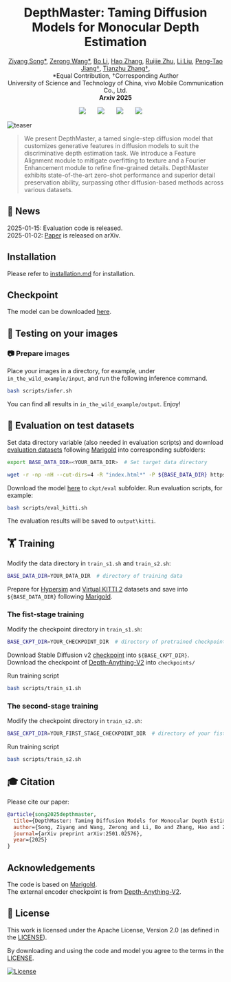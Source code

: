 <!-- # DepthMaster: Taming Diffusion Models for Monocular Depth Estimation


This repository represents the official implementation of the paper titled "DepthMaster: Taming Diffusion Models for Monocular Depth Estimation". -->

<!-- [![Website](doc/badges/badge-website.svg)](https://marigoldmonodepth.github.io)
[![Paper](https://img.shields.io/badge/arXiv-PDF-b31b1b)](https://arxiv.org/abs/2312.02145) -->

<!-- [![License](https://img.shields.io/badge/License-Apache--2.0-929292)](https://www.apache.org/licenses/LICENSE-2.0) -->

<h1 align="center"><strong>DepthMaster: Taming Diffusion Models for Monocular Depth Estimation</strong></h1>
    <p align="center">
        <a href="https://indu1ge.github.io/ziyangsong">Ziyang Song*</a>,  
        <a href="https://orcid.org/0009-0001-6677-0572">Zerong Wang*</a>,
        <a href="https://orcid.org/0000-0001-7817-0665">Bo Li</a>,
        <a href="https://orcid.org/0009-0007-1175-5918">Hao Zhang</a>,
        <a href="https://ruijiezhu94.github.io/ruijiezhu/">Ruijie Zhu</a>,
        <a href="https://orcid.org/0009-0004-3280-8490">Li Liu</a>,
        <a href="https://pengtaojiang.github.io/">Peng-Tao Jiang†</a>,
        <a href="http://staff.ustc.edu.cn/~tzzhang/">Tianzhu Zhang†</a>,
        <br>
        *Equal Contribution, †Corresponding Author
        <br>
        University of Science and Technology of China, vivo Mobile Communication Co., Ltd.
        <br>
        <b>Arxiv 2025</b>
</p>
<!-- [Ziyang Song*](https://indu1ge.github.io/ziyangsong),
[Zerong Wang*](),
[Bo Li](https://orcid.org/0000-0001-7817-0665),
[Hao Zhang](https://orcid.org/0009-0007-1175-5918),
[Ruijie Zhu](https://ruijiezhu94.github.io/ruijiezhu/),
[Li Liu](https://orcid.org/0009-0004-3280-8490)
[Tianzhu Zhang](http://staff.ustc.edu.cn/~tzzhang/)
[Peng-Tao Jiang](https://pengtaojiang.github.io/) -->

<div align="center">
 <a href='https://arxiv.org/abs/2501.02576'><img src='https://img.shields.io/badge/Paper-arXiv-red'></a> &nbsp;&nbsp;&nbsp;&nbsp;&nbsp;
<!-- <a href='https://arxiv.org/abs/[]'><img src='https://img.shields.io/badge/arXiv-[]-b31b1b.svg'></a> &nbsp;&nbsp;&nbsp;&nbsp;&nbsp; -->
 <a href='https://indu1ge.github.io/DepthMaster_page/'><img src='https://img.shields.io/badge/Project-Page-Green'></a> &nbsp;&nbsp;&nbsp;&nbsp;&nbsp;
 <a href='https://huggingface.co/zysong212/DepthMaster'><img src='https://img.shields.io/badge/🤗%20Hugging%20Face%20-Space-yellow'></a> &nbsp;&nbsp;&nbsp;&nbsp;&nbsp;
 <a href='https://www.apache.org/licenses/LICENSE-2.0'><img src='https://img.shields.io/badge/License-Apache--2.0-929292'></a> &nbsp;&nbsp;&nbsp;&nbsp;&nbsp;
 <!-- <a href='https://paperswithcode.com/sota/unsupervised-monocular-depth-estimation-on-7?p=ec-depth-exploring-the-consistency-of-self'><img src='https://img.shields.io/endpoint.svg?url=https://paperswithcode.com/badge/ec-depth-exploring-the-consistency-of-self/unsupervised-monocular-depth-estimation-on-7'></a> &nbsp;&nbsp;&nbsp;&nbsp;&nbsp; -->
</div>


<!-- We present Marigold, a diffusion model, and associated fine-tuning protocol for monocular depth estimation. Its core principle is to leverage the rich visual knowledge stored in modern generative image models. Our model, derived from Stable Diffusion and fine-tuned with synthetic data, can zero-shot transfer to unseen data, offering state-of-the-art monocular depth estimation results. -->


![teaser](assets/framework.png)

<!-- >We present DepthMaster, a tamed single-step diffusion model designed to enhance the generalization and detail preservation abilities of depth estimation models. Through feature alignment, we effectively prevent the overfitting to texture details. By adaptively enhance  -->
>We present DepthMaster, a tamed single-step diffusion model that customizes generative features in diffusion models to suit the discriminative depth estimation task. We introduce a Feature Alignment module to mitigate overfitting to texture and a Fourier Enhancement module to refine fine-grained details. DepthMaster exhibits state-of-the-art zero-shot performance and superior detail preservation ability, surpassing
other diffusion-based methods across various datasets.
## 📢 News
2025-01-15: Evaluation code is released. <br>
2025-01-02: [Paper](https://arxiv.org/abs/2501.02576) is released on arXiv. <br>
<!-- 2023-12-04: Added <a href="https://arxiv.org/abs/2312.02145"><img src="https://img.shields.io/badge/arXiv-PDF-b31b1b" height="16"></a>
paper and inference code (this repository). -->

## Installation
Please refer to [installation.md](./docs/installation.md) for installation.

## Checkpoint
The model can be downloaded [here](https://huggingface.co/zysong212/DepthMaster).

## 🏃 Testing on your images

### 📷 Prepare images

Place your images in a directory, for example, under `in_the_wild_example/input`, and run the following inference command.

```bash
bash scripts/infer.sh
 ```


You can find all results in `in_the_wild_example/output`. Enjoy!


<!-- ### ⬇ Checkpoint cache

By default, the [checkpoint](https://huggingface.co/prs-eth/marigold-v1-0) is stored in the Hugging Face cache.
The `HF_HOME` environment variable defines its location and can be overridden, e.g.:

```bash
export HF_HOME=$(pwd)/cache
```

Alternatively, use the following script to download the checkpoint weights locally:

```bash
bash script/download_weights.sh marigold-v1-0
# or LCM checkpoint
bash script/download_weights.sh marigold-lcm-v1-0
```

At inference, specify the checkpoint path:

```bash
python run.py \
    --checkpoint checkpoint/marigold-v1-0 \
    --denoise_steps 50 \
    --ensemble_size 10 \
    --input_rgb_dir input/in-the-wild_example\
    --output_dir output/in-the-wild_example
``` -->

## 🦿 Evaluation on test datasets <a name="evaluation"></a>

Set data directory variable (also needed in evaluation scripts) and download [evaluation datasets](https://share.phys.ethz.ch/~pf/bingkedata/marigold/evaluation_dataset) following [Marigold](https://github.com/prs-eth/Marigold) into corresponding subfolders:

```bash
export BASE_DATA_DIR=<YOUR_DATA_DIR>  # Set target data directory

wget -r -np -nH --cut-dirs=4 -R "index.html*" -P ${BASE_DATA_DIR} https://share.phys.ethz.ch/~pf/bingkedata/marigold/evaluation_dataset/
```
Download the model [here](https://huggingface.co/zysong212/DepthMaster) to `ckpt/eval` subfolder.
Run evaluation scripts, for example:

```bash
bash scripts/eval_kitti.sh
```
The evaluation results will be saved to `output\kitti`.

## 🏋️ Training


Modify the data directory in `train_s1.sh` and `train_s2.sh`:

```bash
BASE_DATA_DIR=YOUR_DATA_DIR  # directory of training data
```

Prepare for [Hypersim](https://github.com/apple/ml-hypersim) and [Virtual KITTI 2](https://europe.naverlabs.com/research/computer-vision/proxy-virtual-worlds-vkitti-2/) datasets and save into `${BASE_DATA_DIR}` following [Marigold](https://github.com/prs-eth/Marigold?tab=readme-ov-file).


### The fist-stage training
Modify the checkpoint directory in `train_s1.sh`:

```bash
BASE_CKPT_DIR=YOUR_CHECKPOINT_DIR  # directory of pretrained checkpoint
```

Download Stable Diffusion v2 [checkpoint](https://huggingface.co/stabilityai/stable-diffusion-2) into `${BASE_CKPT_DIR}`.
\
Download the checkpoint of [Depth-Anything-V2](https://github.com/DepthAnything/Depth-Anything-V2) into `checkpoints/`

Run training script

```bash
bash scripts/train_s1.sh
```

### The second-stage training
Modify the checkpoint directory in `train_s2.sh`:

```bash
BASE_CKPT_DIR=YOUR_FIRST_STAGE_CHECKPOINT_DIR  # directory of your fist-stage checkpoint checkpoint
```

Run training script

```bash
bash scripts/train_s2.sh
```


<!-- Evaluating results

Only the U-Net is updated and saved during training. To use the inference pipeline with your training result, replace `unet` folder in Marigold checkpoints with that in the `checkpoint` output folder. Then refer to [this section](#evaluation) for evaluation. -->


## 🎓 Citation

Please cite our paper:

```bibtex
@article{song2025depthmaster,
  title={DepthMaster: Taming Diffusion Models for Monocular Depth Estimation},
  author={Song, Ziyang and Wang, Zerong and Li, Bo and Zhang, Hao and Zhu, Ruijie and Liu, Li and Jiang, Peng-Tao and Zhang, Tianzhu},
  journal={arXiv preprint arXiv:2501.02576},
  year={2025}
}
```

## Acknowledgements

The code is based on [Marigold](https://github.com/prs-eth/Marigold).
\
The external encoder checkpoint is from [Depth-Anything-V2](https://github.com/DepthAnything/Depth-Anything-V2).

## 🎫 License

This work is licensed under the Apache License, Version 2.0 (as defined in the [LICENSE](LICENSE.txt)).

By downloading and using the code and model you agree to the terms in the  [LICENSE](LICENSE.txt).

[![License](https://img.shields.io/badge/License-Apache--2.0-929292)](https://www.apache.org/licenses/LICENSE-2.0)
